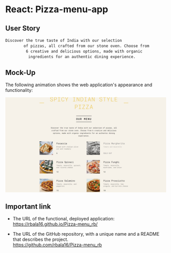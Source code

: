 #  React: Pizza-menu-app


## User Story

```md
Discover the true taste of India with our selection 
        of pizzas, all crafted from our stone oven. Choose from
         6 creative and delicious options, made with organic
          ingredients for an authentic dining experience.
```

## Mock-Up

The following animation shows the web application's appearance and functionality:

![demo](/public/pizzas/demo.jpg)


## Important link



* The URL of the functional, deployed application:<br>
https://rbala16.github.io/Pizza-menu_rb/


* The URL of the GitHub repository, with a unique name and a README that describes the project.<br>
https://github.com/rbala16/Pizza-menu_rb

